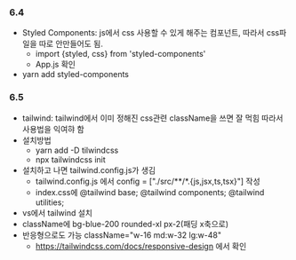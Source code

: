 ### 6.4 
- Styled Components: js에서 css 사용할 수 있게 해주는 컴포넌트, 따라서 css파일을 따로 안만들어도 됨.
   - import {styled, css} from 'styled-components'
   - App.js 확인
- yarn add styled-components

### 6.5
- tailwind: tailwind에서 이미 정해진 css관련 className을 쓰면 잘 먹힘 따라서 사용법을 익여햐 함
- 설치방법
   - yarn add -D tilwindcss
   - npx tailwindcss init
- 설치하고 나면 tailwind.config.js가 생김
   - tailwind.config.js 에서 config = ["./src/**/*.{js,jsx,ts,tsx}"] 작성
   - index.css에 @tailwind base; @tailwind components; @tailwind utilities;
- vs에서 tailwind 설치
- className에 bg-blue-200 rounded-xl px-2(패딩 x축으로)
- 반응형으로도 가능 className="w-16 md:w-32 lg:w-48" 
   - https://tailwindcss.com/docs/responsive-design 에서 확인
